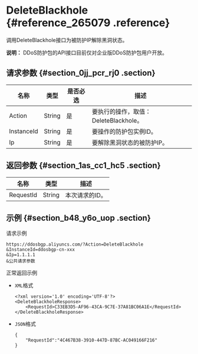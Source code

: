 # DeleteBlackhole {#reference_265079 .reference}

调用DeleteBlackhole接口为被防护IP解除黑洞状态。

**说明：** DDoS防护包的API接口目前仅对企业版DDoS防护包用户开放。

## 请求参数 {#section_0jj_pcr_rj0 .section}

|名称|类型|是否必选|描述|
|--|--|----|--|
|Action|String|是|要执行的操作，取值：DeleteBlackhole。|
|InstanceId|String|是|要操作的防护包实例ID。|
|Ip|String|是|要解除黑洞状态的被防护IP。|

## 返回参数 {#section_1as_cc1_hc5 .section}

|名称|类型|描述|
|--|--|--|
|RequestId|String|本次请求的ID。|

## 示例 {#section_b48_y6o_uop .section}

请求示例

``` {#codeblock_60x_v7t_oqo}
https://ddosbgp.aliyuncs.com/?Action=DeleteBlackhole
&InstanceId=ddosbgp-cn-xxx
&Ip=1.1.1.1
&公共请求参数
```

正常返回示例

-   `XML`格式

    ``` {#codeblock_yok_0bb_bul}
    <?xml version='1.0' encoding='UTF-8'?>
    <DeleteBlackholeResponse>
        <RequestId>C33EB3D5-AF96-43CA-9C7E-37A81BC06A1E</RequestId>
    </DeleteBlackholeResponse>
    ```

-   `JSON`格式

    ``` {#codeblock_ftr_37u_bst}
    {
        "RequestId":"4C467B38-3910-447D-87BC-AC049166F216"
    }
    ```



